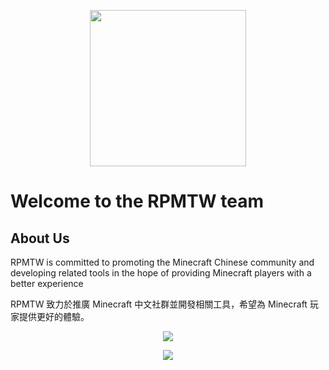 <a href="https://www.rpmtw.ga">
  <p align="center"><img src="https://media.discordapp.net/attachments/815819581440262146/877078526480764958/RPMTW.gif" width="250" ></p>
</a>

# Welcome to the RPMTW team

## About Us

RPMTW is committed to promoting the Minecraft Chinese community and developing related tools in the hope of providing Minecraft players with a better experience  

RPMTW 致力於推廣 Minecraft 中文社群並開發相關工具，希望為 Minecraft 玩家提供更好的體驗。  

<p align="center"><img src="https://github-readme-stats-one-bice.vercel.app/api/top-langs/?username=SiongSng&langs_count=10&layout=compact&role=OWNER,ORGANIZATION_MEMBER,COLLABORATOR&theme=radical"></p>
<!-- <p align="center"><img src="https://github-readme-stats-one-bice.vercel.app/api/?username=SiongSng&langs_count=10&layout=compact&role=OWNER,ORGANIZATION_MEMBER,COLLABORATOR&theme=radical"></p> -->

<a href="https://ko-fi.com/X8X376PDR">
  <p align="center"><img src="https://ko-fi.com/img/githubbutton_sm.svg" ></p>
</a>
